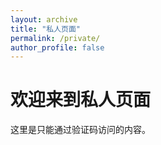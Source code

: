 ```yaml
---
layout: archive
title: "私人页面"
permalink: /private/
author_profile: false
---
```

<script>
// 验证码
const correctCode = "123456";

// 检查是否已验证
if (!sessionStorage.getItem("isVerified")) {
  const userCode = prompt("请输入访问验证码:");
  if (userCode === correctCode) {
    sessionStorage.setItem("isVerified", "true");
  } else {
    alert("验证码错误，无法访问此页面。");
    window.location.href = "/";
  }
}
</script>

# 欢迎来到私人页面

这里是只能通过验证码访问的内容。